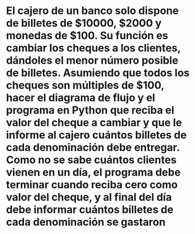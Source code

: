 # El cajero de un banco solo dispone de billetes de $10000, $2000 y monedas de $100. Su función es cambiar los cheques a los clientes, dándoles el menor número posible de billetes. Asumiendo que todos los cheques son múltiples de $100, hacer el diagrama de flujo y el programa en Python que reciba el valor del cheque a cambiar y que le informe al cajero cuántos billetes de cada denominación debe entregar. Como no se sabe cuántos clientes vienen en un día, el programa debe terminar cuando reciba cero como valor del cheque, y al final del día debe informar cuántos billetes de cada denominación se gastaron